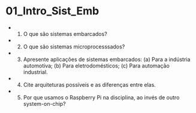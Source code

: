 # 01_Intro_Sist_Emb

- 1. O que são sistemas embarcados?

- 2. O que são sistemas microprocesssados?

- 3.  Apresente aplicações de sistemas embarcados:
(a) Para a indústria automotiva;
(b) Para eletrodomésticos; 
(c) Para automação industrial.

- 4. Cite arquiteturas possíveis e as diferenças entre elas.

- 5. Por que usamos o Raspberry Pi na disciplina, ao invés de outro system-on-chip?
